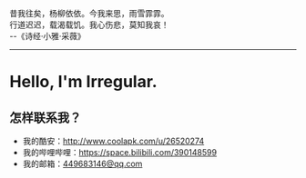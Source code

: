 昔我往矣，杨柳依依。今我来思，雨雪霏霏。</br>
行道迟迟，载渴载饥。我心伤悲，莫知我哀！</br>
--《诗经·小雅·采薇》

---
# Hello, I'm Irregular.


## 怎样联系我？
- 我的酷安：http://www.coolapk.com/u/26520274
- 我的哔哩哔哩：https://space.bilibili.com/390148599
- 我的邮箱：449683146@qq.com
